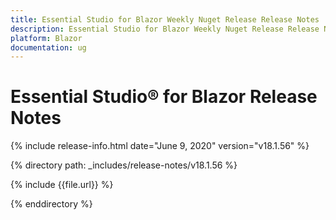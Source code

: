 ```yaml
---
title: Essential Studio for Blazor Weekly Nuget Release Release Notes  
description: Essential Studio for Blazor Weekly Nuget Release Release Notes  
platform: Blazor
documentation: ug
---
```


# Essential Studio&reg; for Blazor  Release Notes  

{% include release-info.html date="June 9, 2020"  version="v18.1.56" %} 

{% directory path: _includes/release-notes/v18.1.56 %}

{% include {{file.url}} %}

{% enddirectory %}

